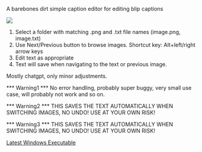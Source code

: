 A barebones dirt simple caption editor for editing blip captions

<img src="https://i.imgur.com/PR0deNf.png"/>

1. Select a folder with matching .png and .txt file names (image.png, image.txt)
2. Use Next/Previous button to browse images. Shortcut key: Alt+left/right arrow keys
3. Edit text as appropriate
4. Text will save when navigating to the text or previous image.

Mostly chatgpt, only minor adjustments.

*** Warning1 ***
No error handling, probably super buggy, very small use case, will probably not work and so on.

*** Warning2 ***
THIS SAVES THE TEXT AUTOMATICALLY WHEN SWITCHING IMAGES, NO UNDO!
USE AT YOUR OWN RISK!

*** Warning3 ***
THIS SAVES THE TEXT AUTOMATICALLY WHEN SWITCHING IMAGES, NO UNDO!
USE AT YOUR OWN RISK!

[Latest Windows Executable](https://github.com/herrkjeldsen/CrapCaption/releases/latest)
